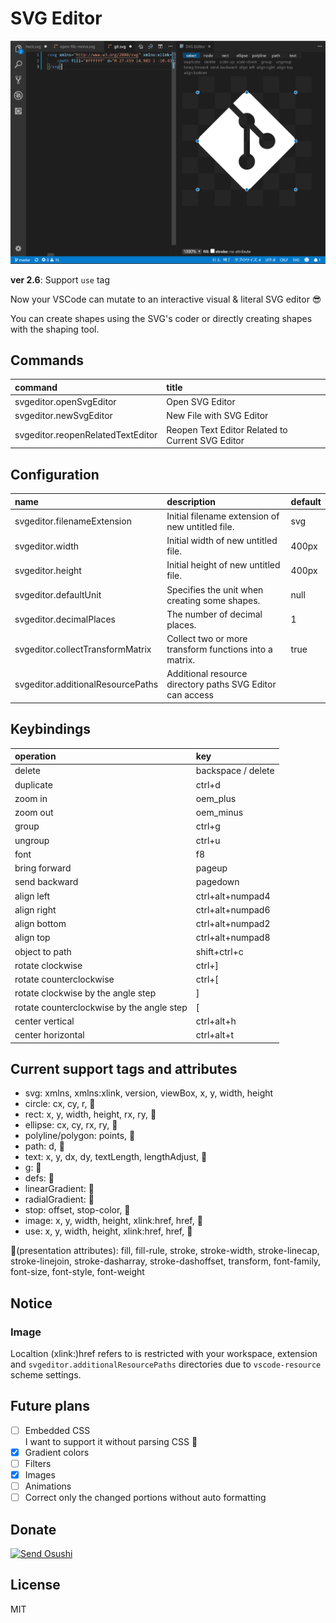 # SVG Editor

![sample](images/capture.png)

**ver 2.6**: Support `use` tag

Now your VSCode can mutate to an interactive visual & literal SVG editor 😎

You can create shapes using the SVG's coder or directly creating shapes with the shaping tool.

## Commands

|command|title|
|:---|:---|
|svgeditor.openSvgEditor|Open SVG Editor|
|svgeditor.newSvgEditor|New File with SVG Editor|
|svgeditor.reopenRelatedTextEditor|Reopen Text Editor Related to Current SVG Editor|

## Configuration

|name|description|default|
|:---|:---|:---|
|svgeditor.filenameExtension|Initial filename extension of new untitled file.|svg|
|svgeditor.width|Initial width of new untitled file.|400px|
|svgeditor.height|Initial height of new untitled file.|400px|
|svgeditor.defaultUnit|Specifies the unit when creating some shapes.|null|
|svgeditor.decimalPlaces|The number of decimal places.|1|
|svgeditor.collectTransformMatrix|Collect two or more transform functions into a matrix.|true|
|svgeditor.additionalResourcePaths|Additional resource directory paths SVG Editor can access||

## Keybindings

|operation|key|
|:---|:---|
|delete|backspace / delete|
|duplicate|ctrl+d|
|zoom in|oem_plus|
|zoom out|oem_minus|
|group|ctrl+g|
|ungroup|ctrl+u|
|font|f8|
|bring forward|pageup|
|send backward|pagedown|
|align left|ctrl+alt+numpad4|
|align right|ctrl+alt+numpad6|
|align bottom|ctrl+alt+numpad2|
|align top|ctrl+alt+numpad8|
|object to path|shift+ctrl+c|
|rotate clockwise|ctrl+]|
|rotate counterclockwise|ctrl+[|
|rotate clockwise by the angle step|]|
|rotate counterclockwise by the angle step|[|
|center vertical|ctrl+alt+h|
|center horizontal|ctrl+alt+t|

## Current support tags and attributes

- svg: xmlns, xmlns:xlink, version, viewBox, x, y, width, height
- circle: cx, cy, r, 🎨
- rect: x, y, width, height, rx, ry, 🎨
- ellipse: cx, cy, rx, ry, 🎨
- polyline/polygon: points, 🎨
- path: d, 🎨
- text: x, y, dx, dy, textLength, lengthAdjust, 🎨
- g: 🎨
- defs: 🎨
- linearGradient: 🎨
- radialGradient: 🎨
- stop: offset, stop-color, 🎨
- image: x, y, width, height, xlink:href, href, 🎨
- use: x, y, width, height, xlink:href, href, 🎨

🎨(presentation attributes): fill, fill-rule, stroke, stroke-width, stroke-linecap, stroke-linejoin, stroke-dasharray, stroke-dashoffset, transform, font-family, font-size, font-style, font-weight

## Notice

### Image

Localtion (xlink:)href refers to is restricted with your workspace, extension and `svgeditor.additionalResourcePaths` directories due to `vscode-resource` scheme settings.

## Future plans

- [ ] Embedded CSS  
  I want to support it without parsing CSS 🤔
- [x] Gradient colors
- [ ] Filters
- [x] Images
- [ ] Animations
- [ ] Correct only the changed portions without auto formatting

## Donate

[![Send Osushi](https://platform.osushi.love/images/btn_s.png)](https://osushi.love/intent/post/c974d451acbf4e23b77df8417e0cc162)

## License

MIT

